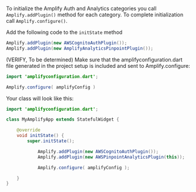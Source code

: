 To initialize the Amplify Auth and Analytics categories you call `Amplify.addPlugin()` method for each category. To complete initialization call `Amplify.configure()`.

Add the following code to the `initState` method 




```java
Amplify.addPlugin(new AWSCognitoAuthPlugin());
Amplify.addPlugin(new AmplifyAnalyticsPinpointPlugin());
```

(VERIFY, To be determined) Make sure that the amplifyconfiguration.dart file generated in the project setup is included and sent to Amplify.configure: 

```java 
import 'amplifyconfiguration.dart';

Amplify.configure( amplifyConfig )
```

Your class will look like this:

```java
import 'amplifyconfiguration.dart';

class MyAmplifyApp extends StatefulWidget {

    @override
    void initState() {
        super.initState(); 

            Amplify.addPlugin(new AWSCognitoAuthPlugin());
            Amplify.addPlugin(new AWSPinpointAnalyticsPlugin(this));

            Amplify.configure( amplifyConfig ); 

    }
}
```